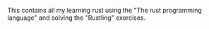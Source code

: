 This contains all my learning rust using the "The rust programming language" and solving the "Rustling" exercises.
